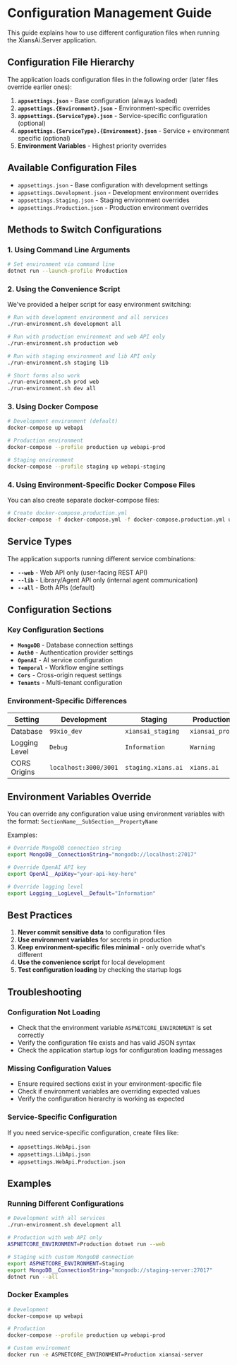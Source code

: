 # Configuration Management Guide

This guide explains how to use different configuration files when running the XiansAi.Server application.

## Configuration File Hierarchy

The application loads configuration files in the following order (later files override earlier ones):

1. **`appsettings.json`** - Base configuration (always loaded)
2. **`appsettings.{Environment}.json`** - Environment-specific overrides
3. **`appsettings.{ServiceType}.json`** - Service-specific configuration (optional)
4. **`appsettings.{ServiceType}.{Environment}.json`** - Service + environment specific (optional)
5. **Environment Variables** - Highest priority overrides

## Available Configuration Files

- `appsettings.json` - Base configuration with development settings
- `appsettings.Development.json` - Development environment overrides
- `appsettings.Staging.json` - Staging environment overrides  
- `appsettings.Production.json` - Production environment overrides

## Methods to Switch Configurations

### 1. Using Command Line Arguments

```bash
# Set environment via command line
dotnet run --launch-profile Production
```

### 2. Using the Convenience Script

We've provided a helper script for easy environment switching:

```bash
# Run with development environment and all services
./run-environment.sh development all

# Run with production environment and web API only
./run-environment.sh production web

# Run with staging environment and lib API only
./run-environment.sh staging lib

# Short forms also work
./run-environment.sh prod web
./run-environment.sh dev all
```

### 3. Using Docker Compose

```bash
# Development environment (default)
docker-compose up webapi

# Production environment
docker-compose --profile production up webapi-prod

# Staging environment
docker-compose --profile staging up webapi-staging
```

### 4. Using Environment-Specific Docker Compose Files

You can also create separate docker-compose files:

```bash
# Create docker-compose.production.yml
docker-compose -f docker-compose.yml -f docker-compose.production.yml up
```

## Service Types

The application supports running different service combinations:

- **`--web`** - Web API only (user-facing REST API)
- **`--lib`** - Library/Agent API only (internal agent communication)
- **`--all`** - Both APIs (default)

## Configuration Sections

### Key Configuration Sections

- **`MongoDB`** - Database connection settings
- **`Auth0`** - Authentication provider settings
- **`OpenAI`** - AI service configuration
- **`Temporal`** - Workflow engine settings
- **`Cors`** - Cross-origin request settings
- **`Tenants`** - Multi-tenant configuration

### Environment-Specific Differences

| Setting | Development | Staging | Production |
|---------|-------------|---------|------------|
| Database | `99xio_dev` | `xiansai_staging` | `xiansai_prod` |
| Logging Level | `Debug` | `Information` | `Warning` |
| CORS Origins | `localhost:3000/3001` | `staging.xians.ai` | `xians.ai` |

## Environment Variables Override

You can override any configuration value using environment variables with the format:
`SectionName__SubSection__PropertyName`

Examples:
```bash
# Override MongoDB connection string
export MongoDB__ConnectionString="mongodb://localhost:27017"

# Override OpenAI API key
export OpenAI__ApiKey="your-api-key-here"

# Override logging level
export Logging__LogLevel__Default="Information"
```

## Best Practices

1. **Never commit sensitive data** to configuration files
2. **Use environment variables** for secrets in production
3. **Keep environment-specific files minimal** - only override what's different
4. **Use the convenience script** for local development
5. **Test configuration loading** by checking the startup logs

## Troubleshooting

### Configuration Not Loading
- Check that the environment variable `ASPNETCORE_ENVIRONMENT` is set correctly
- Verify the configuration file exists and has valid JSON syntax
- Check the application startup logs for configuration loading messages

### Missing Configuration Values
- Ensure required sections exist in your environment-specific file
- Check if environment variables are overriding expected values
- Verify the configuration hierarchy is working as expected

### Service-Specific Configuration
If you need service-specific configuration, create files like:
- `appsettings.WebApi.json`
- `appsettings.LibApi.json`
- `appsettings.WebApi.Production.json`

## Examples

### Running Different Configurations

```bash
# Development with all services
./run-environment.sh development all

# Production with web API only
ASPNETCORE_ENVIRONMENT=Production dotnet run --web

# Staging with custom MongoDB connection
export ASPNETCORE_ENVIRONMENT=Staging
export MongoDB__ConnectionString="mongodb://staging-server:27017"
dotnet run --all
```

### Docker Examples

```bash
# Development
docker-compose up webapi

# Production
docker-compose --profile production up webapi-prod

# Custom environment
docker run -e ASPNETCORE_ENVIRONMENT=Production xiansai-server
``` 